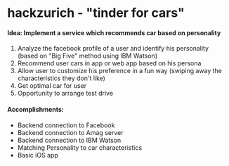 # hackzurich - "tinder for cars"

#### Idea: Implement a service which recommends car based on personality
1. Analyze the facebook profile of a user and identify his personality (based on "Big Five" method using IBM Watson)
2. Recommend user cars in app or web app based on his persona
3. Allow user to customize his preference in a fun way (swiping away the characteristics they don't like) 
4. Get optimal car for user 
5. Opportunity to arrange test drive 

#### Accomplishments:
- Backend connection to Facebook
- Backend connection to Amag server
- Backend connection to IBM Watson
- Matching Personality to car characteristics
- Basic iOS app

